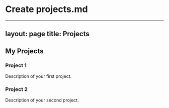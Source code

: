 # Create projects.md
---
layout: page
title: Projects
---

## My Projects

### Project 1
Description of your first project.

### Project 2
Description of your second project.